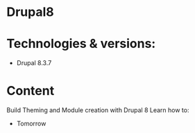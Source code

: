 Drupal8
========================

Technologies & versions:
========================
- Drupal 8.3.7
        
Content
========================
Build Theming and Module creation with Drupal 8
Learn how to:
- Tomorrow